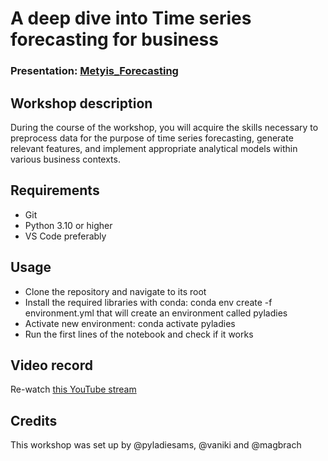 
# A deep dive into Time series forecasting for business
### Presentation: [Metyis_Forecasting](workshop/Metyis_Forecasting.pptx)

## Workshop description
During the course of the workshop, you will acquire the skills necessary to preprocess data for the purpose of time series forecasting, generate relevant features, and implement appropriate analytical models within various business contexts.

## Requirements
* Git
* Python 3.10 or higher
* VS Code preferably

## Usage
* Clone the repository and navigate to its root
* Install the required libraries with conda: conda env create -f environment.yml that will create an environment called pyladies
* Activate new environment: conda activate pyladies
* Run the first lines of the notebook and check if it works

## Video record
Re-watch [this YouTube stream](link)

## Credits
This workshop was set up by @pyladiesams, @vaniki and @magbrach
